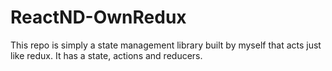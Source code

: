 # ReactND-OwnRedux
This repo is simply a state management library built by myself that acts just like redux. It has a state, actions and reducers. 
